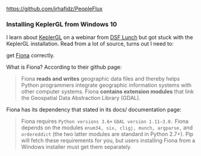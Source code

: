 https://github.com/irhafidz/PeopleFlux


### Installing KeplerGL from Windows 10

I learn about [KeplerGL](https://kepler.gl/) on a webinar from [DSF Lunch](https://www.datasciencefestival.com/event/dsf-lunch-learn-visualising-location-data-with-keplergl/) but got stuck with the KeplerGL installation. Read from a lot of source, turns out I need to:

get [Fiona](https://pypi.org/project/Fiona/) correctly.

What is Fiona? According to their github page:

> Fiona **reads and writes** geographic data files and thereby helps Python programmers integrate geographic information systems with other computer systems. Fiona **contains extension modules** that link the Geospatial Data Abstraction Library (GDAL).

Fiona has its dependency that stated in its docs/ documentation page:

> Fiona requires `Python versions 3.6+`   `GDAL version 1.11–3.0.` 
> Fiona depends on the modules `enum34, six, cligj, munch, argparse,`
> and `ordereddict` (the two latter modules are standard in Python
> 2.7+). Pip will fetch these requirements for you, but users installing Fiona from a Windows installer must get them separately.






<!--stackedit_data:
eyJoaXN0b3J5IjpbOTk5MTYyNjk4LC0xNTQ2MjEzNTQxLC03NT
c4NzAxLDk5ODEzMjYxNSwxMDQ5NDU2NjA4LDEwMTc1MDYxMCwt
MTYwMzU0OTg2NiwxMDIzNzM5MjM2LC0xOTA0ODQ0NTM0XX0=
-->